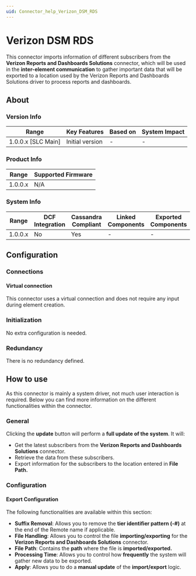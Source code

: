 ```yaml
---
uid: Connector_help_Verizon_DSM_RDS
---
```


# Verizon DSM RDS

This connector imports information of different subscribers from the **Verizon Reports and Dashboards Solutions** connector, which will be used in the **inter-element communication** to gather important data that will be exported to a location used by the Verizon Reports and Dashboards Solutions driver to process reports and dashboards.

## About

### Version Info

| **Range**            | **Key Features** | **Based on** | **System Impact** |
|----------------------|------------------|--------------|-------------------|
| 1.0.0.x \[SLC Main\] | Initial version  | \-           | \-                |

### Product Info

| **Range** | **Supported Firmware** |
|-----------|------------------------|
| 1.0.0.x   | N/A                    |

### System Info

| **Range** | **DCF Integration** | **Cassandra Compliant** | **Linked Components** | **Exported Components** |
|-----------|---------------------|-------------------------|-----------------------|-------------------------|
| 1.0.0.x   | No                  | Yes                     | \-                    | \-                      |

## Configuration

### Connections

#### Virtual connection

This connector uses a virtual connection and does not require any input during element creation.

### Initialization

No extra configuration is needed.

### Redundancy

There is no redundancy defined.

## How to use

As this connector is mainly a system driver, not much user interaction is required. Below you can find more information on the different functionalities within the connector.

### General

Clicking the **update** button will perform a **full update of the system**. It will:

- Get the latest subscribers from the **Verizon Reports and Dashboards Solutions** connector.
- Retrieve the data from these subscribers.
- Export information for the subscribers to the location entered in **File Path.**

### Configuration

#### Export Configuration

The following functionalities are available within this section:

- **Suffix Removal**: Allows you to remove the **tier identifier pattern (-#)** at the end of the Remote name if applicable.
- **File Handling**: Allows you to control the file **importing/exporting** for the **Verizon Reports and Dashboards Solutions** connector.
- **File Path**: Contains the **path** where the file is **imported/exported.**
- **Processing Time**: Allows you to control how **frequently** the system will gather new data to be exported.
- **Apply**: Allows you to do a **manual update** of the **import/export** logic.
